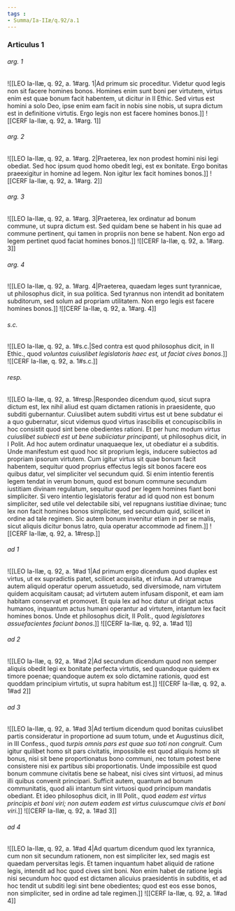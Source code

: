 ```yaml
---
tags : 
- Summa/Ia-IIæ/q.92/a.1
---
```


### Articulus 1

###### arg. 1
![[LEO Ia-IIæ, q. 92, a. 1#arg. 1|Ad primum sic proceditur. Videtur quod legis non sit facere homines bonos. Homines enim sunt boni per virtutem, virtus enim est quae bonum facit habentem, ut dicitur in II Ethic. Sed virtus est homini a solo Deo, ipse enim eam facit in nobis sine nobis, ut supra dictum est in definitione virtutis. Ergo legis non est facere homines bonos.]]
![[CERF Ia-IIæ, q. 92, a. 1#arg. 1]]

###### arg. 2
![[LEO Ia-IIæ, q. 92, a. 1#arg. 2|Praeterea, lex non prodest homini nisi legi obediat. Sed hoc ipsum quod homo obedit legi, est ex bonitate. Ergo bonitas praeexigitur in homine ad legem. Non igitur lex facit homines bonos.]]
![[CERF Ia-IIæ, q. 92, a. 1#arg. 2]]

###### arg. 3
![[LEO Ia-IIæ, q. 92, a. 1#arg. 3|Praeterea, lex ordinatur ad bonum commune, ut supra dictum est. Sed quidam bene se habent in his quae ad commune pertinent, qui tamen in propriis non bene se habent. Non ergo ad legem pertinet quod faciat homines bonos.]]
![[CERF Ia-IIæ, q. 92, a. 1#arg. 3]]

###### arg. 4
![[LEO Ia-IIæ, q. 92, a. 1#arg. 4|Praeterea, quaedam leges sunt tyrannicae, ut philosophus dicit, in sua politica. Sed tyrannus non intendit ad bonitatem subditorum, sed solum ad propriam utilitatem. Non ergo legis est facere homines bonos.]]
![[CERF Ia-IIæ, q. 92, a. 1#arg. 4]]

###### s.c.
![[LEO Ia-IIæ, q. 92, a. 1#s.c.|Sed contra est quod philosophus dicit, in II Ethic., quod *voluntas cuiuslibet legislatoris haec est, ut faciat cives bonos*.]]
![[CERF Ia-IIæ, q. 92, a. 1#s.c.]]

###### resp.
![[LEO Ia-IIæ, q. 92, a. 1#resp.|Respondeo dicendum quod, sicut supra dictum est, lex nihil aliud est quam dictamen rationis in praesidente, quo subditi gubernantur. Cuiuslibet autem subditi virtus est ut bene subdatur ei a quo gubernatur, sicut videmus quod virtus irascibilis et concupiscibilis in hoc consistit quod sint bene obedientes rationi. Et per hunc modum *virtus cuiuslibet subiecti est ut bene subiiciatur principanti*, ut philosophus dicit, in I Polit. Ad hoc autem ordinatur unaquaeque lex, ut obediatur ei a subditis. Unde manifestum est quod hoc sit proprium legis, inducere subiectos ad propriam ipsorum virtutem. Cum igitur virtus sit quae bonum facit habentem, sequitur quod proprius effectus legis sit bonos facere eos quibus datur, vel simpliciter vel secundum quid. Si enim intentio ferentis legem tendat in verum bonum, quod est bonum commune secundum iustitiam divinam regulatum, sequitur quod per legem homines fiant boni simpliciter. Si vero intentio legislatoris feratur ad id quod non est bonum simpliciter, sed utile vel delectabile sibi, vel repugnans iustitiae divinae; tunc lex non facit homines bonos simpliciter, sed secundum quid, scilicet in ordine ad tale regimen. Sic autem bonum invenitur etiam in per se malis, sicut aliquis dicitur bonus latro, quia operatur accommode ad finem.]]
![[CERF Ia-IIæ, q. 92, a. 1#resp.]]

###### ad 1
![[LEO Ia-IIæ, q. 92, a. 1#ad 1|Ad primum ergo dicendum quod duplex est virtus, ut ex supradictis patet, scilicet acquisita, et infusa. Ad utramque autem aliquid operatur operum assuetudo, sed diversimode, nam virtutem quidem acquisitam causat; ad virtutem autem infusam disponit, et eam iam habitam conservat et promovet. Et quia lex ad hoc datur ut dirigat actus humanos, inquantum actus humani operantur ad virtutem, intantum lex facit homines bonos. Unde et philosophus dicit, II Polit., quod *legislatores assuefacientes faciunt bonos*.]]
![[CERF Ia-IIæ, q. 92, a. 1#ad 1]]

###### ad 2
![[LEO Ia-IIæ, q. 92, a. 1#ad 2|Ad secundum dicendum quod non semper aliquis obedit legi ex bonitate perfecta virtutis, sed quandoque quidem ex timore poenae; quandoque autem ex solo dictamine rationis, quod est quoddam principium virtutis, ut supra habitum est.]]
![[CERF Ia-IIæ, q. 92, a. 1#ad 2]]

###### ad 3
![[LEO Ia-IIæ, q. 92, a. 1#ad 3|Ad tertium dicendum quod bonitas cuiuslibet partis consideratur in proportione ad suum totum, unde et Augustinus dicit, in III Confess., quod *turpis omnis pars est quae suo toti non congruit*. Cum igitur quilibet homo sit pars civitatis, impossibile est quod aliquis homo sit bonus, nisi sit bene proportionatus bono communi, nec totum potest bene consistere nisi ex partibus sibi proportionatis. Unde impossibile est quod bonum commune civitatis bene se habeat, nisi cives sint virtuosi, ad minus illi quibus convenit principari. Sufficit autem, quantum ad bonum communitatis, quod alii intantum sint virtuosi quod principum mandatis obediant. Et ideo philosophus dicit, in III Polit., quod *eadem est virtus principis et boni viri; non autem eadem est virtus cuiuscumque civis et boni viri*.]]
![[CERF Ia-IIæ, q. 92, a. 1#ad 3]]

###### ad 4
![[LEO Ia-IIæ, q. 92, a. 1#ad 4|Ad quartum dicendum quod lex tyrannica, cum non sit secundum rationem, non est simpliciter lex, sed magis est quaedam perversitas legis. Et tamen inquantum habet aliquid de ratione legis, intendit ad hoc quod cives sint boni. Non enim habet de ratione legis nisi secundum hoc quod est dictamen alicuius praesidentis in subditis, et ad hoc tendit ut subditi legi sint bene obedientes; quod est eos esse bonos, non simpliciter, sed in ordine ad tale regimen.]]
![[CERF Ia-IIæ, q. 92, a. 1#ad 4]]

